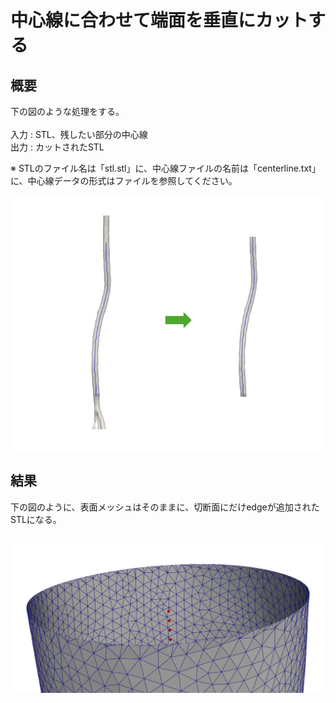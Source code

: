 # 中心線に合わせて端面を垂直にカットする

## 概要
下の図のような処理をする。<br>
<br>
入力 : STL、残したい部分の中心線 <br>
出力 : カットされたSTL<br>

※ STLのファイル名は「stl.stl」に、中心線ファイルの名前は「centerline.txt」に、中心線データの形式はファイルを参照してください。
<br>

<p align="center">
  <img src="https://github.com/tailup7/howtoVM/blob/main/assets/planecut.png" alt="planecut" width="600"/>
</p>

## 結果
下の図のように、表面メッシュはそのままに、切断面にだけedgeが追加されたSTLになる。
<br>
<br>

<p align="center">
  <img src="https://github.com/tailup7/howtoVM/blob/main/assets/planecut_edge.png" alt="planecut_edge" width="800"/>
</p>
<br>
